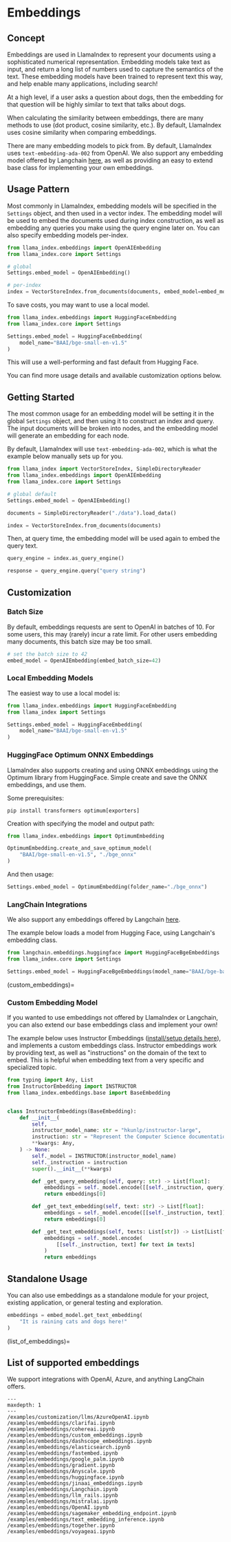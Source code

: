# Embeddings

## Concept

Embeddings are used in LlamaIndex to represent your documents using a sophisticated numerical representation. Embedding models take text as input, and return a long list of numbers used to capture the semantics of the text. These embedding models have been trained to represent text this way, and help enable many applications, including search!

At a high level, if a user asks a question about dogs, then the embedding for that question will be highly similar to text that talks about dogs.

When calculating the similarity between embeddings, there are many methods to use (dot product, cosine similarity, etc.). By default, LlamaIndex uses cosine similarity when comparing embeddings.

There are many embedding models to pick from. By default, LlamaIndex uses `text-embedding-ada-002` from OpenAI. We also support any embedding model offered by Langchain [here](https://python.langchain.com/docs/modules/data_connection/text_embedding/), as well as providing an easy to extend base class for implementing your own embeddings.

## Usage Pattern

Most commonly in LlamaIndex, embedding models will be specified in the `Settings` object, and then used in a vector index. The embedding model will be used to embed the documents used during index construction, as well as embedding any queries you make using the query engine later on. You can also specify embedding models per-index.

```python
from llama_index.embeddings import OpenAIEmbedding
from llama_index.core import Settings

# global
Settings.embed_model = OpenAIEmbedding()

# per-index
index = VectorStoreIndex.from_documents(documents, embed_model=embed_model)
```

To save costs, you may want to use a local model.

```python
from llama_index.embeddings import HuggingFaceEmbedding
from llama_index.core import Settings

Settings.embed_model = HuggingFaceEmbedding(
    model_name="BAAI/bge-small-en-v1.5"
)
```

This will use a well-performing and fast default from Hugging Face.

You can find more usage details and available customization options below.

## Getting Started

The most common usage for an embedding model will be setting it in the global `Settings` object, and then using it to construct an index and query. The input documents will be broken into nodes, and the embedding model will generate an embedding for each node.

By default, LlamaIndex will use `text-embedding-ada-002`, which is what the example below manually sets up for you.

```python
from llama_index import VectorStoreIndex, SimpleDirectoryReader
from llama_index.embeddings import OpenAIEmbedding
from llama_index.core import Settings

# global default
Settings.embed_model = OpenAIEmbedding()

documents = SimpleDirectoryReader("./data").load_data()

index = VectorStoreIndex.from_documents(documents)
```

Then, at query time, the embedding model will be used again to embed the query text.

```python
query_engine = index.as_query_engine()

response = query_engine.query("query string")
```

## Customization

### Batch Size

By default, embeddings requests are sent to OpenAI in batches of 10. For some users, this may (rarely) incur a rate limit. For other users embedding many documents, this batch size may be too small.

```python
# set the batch size to 42
embed_model = OpenAIEmbedding(embed_batch_size=42)
```

### Local Embedding Models

The easiest way to use a local model is:

```python
from llama_index.embeddings import HuggingFaceEmbedding
from llama_index import Settings

Settings.embed_model = HuggingFaceEmbedding(
    model_name="BAAI/bge-small-en-v1.5"
)
```

### HuggingFace Optimum ONNX Embeddings

LlamaIndex also supports creating and using ONNX embeddings using the Optimum library from HuggingFace. Simple create and save the ONNX embeddings, and use them.

Some prerequisites:

```
pip install transformers optimum[exporters]
```

Creation with specifying the model and output path:

```python
from llama_index.embeddings import OptimumEmbedding

OptimumEmbedding.create_and_save_optimum_model(
    "BAAI/bge-small-en-v1.5", "./bge_onnx"
)
```

And then usage:

```python
Settings.embed_model = OptimumEmbedding(folder_name="./bge_onnx")
```

### LangChain Integrations

We also support any embeddings offered by Langchain [here](https://python.langchain.com/docs/modules/data_connection/text_embedding/).

The example below loads a model from Hugging Face, using Langchain's embedding class.

```python
from langchain.embeddings.huggingface import HuggingFaceBgeEmbeddings
from llama_index.core import Settings

Settings.embed_model = HuggingFaceBgeEmbeddings(model_name="BAAI/bge-base-en")
```

(custom_embeddings)=

### Custom Embedding Model

If you wanted to use embeddings not offered by LlamaIndex or Langchain, you can also extend our base embeddings class and implement your own!

The example below uses Instructor Embeddings ([install/setup details here](https://huggingface.co/hkunlp/instructor-large)), and implements a custom embeddings class. Instructor embeddings work by providing text, as well as "instructions" on the domain of the text to embed. This is helpful when embedding text from a very specific and specialized topic.

```python
from typing import Any, List
from InstructorEmbedding import INSTRUCTOR
from llama_index.embeddings.base import BaseEmbedding


class InstructorEmbeddings(BaseEmbedding):
    def __init__(
        self,
        instructor_model_name: str = "hkunlp/instructor-large",
        instruction: str = "Represent the Computer Science documentation or question:",
        **kwargs: Any,
    ) -> None:
        self._model = INSTRUCTOR(instructor_model_name)
        self._instruction = instruction
        super().__init__(**kwargs)

        def _get_query_embedding(self, query: str) -> List[float]:
            embeddings = self._model.encode([[self._instruction, query]])
            return embeddings[0]

        def _get_text_embedding(self, text: str) -> List[float]:
            embeddings = self._model.encode([[self._instruction, text]])
            return embeddings[0]

        def _get_text_embeddings(self, texts: List[str]) -> List[List[float]]:
            embeddings = self._model.encode(
                [[self._instruction, text] for text in texts]
            )
            return embeddings
```

## Standalone Usage

You can also use embeddings as a standalone module for your project, existing application, or general testing and exploration.

```python
embeddings = embed_model.get_text_embedding(
    "It is raining cats and dogs here!"
)
```

(list_of_embeddings)=

## List of supported embeddings

We support integrations with OpenAI, Azure, and anything LangChain offers.

```{toctree}
---
maxdepth: 1
---
/examples/customization/llms/AzureOpenAI.ipynb
/examples/embeddings/clarifai.ipynb
/examples/embeddings/cohereai.ipynb
/examples/embeddings/custom_embeddings.ipynb
/examples/embeddings/dashscope_embeddings.ipynb
/examples/embeddings/elasticsearch.ipynb
/examples/embeddings/fastembed.ipynb
/examples/embeddings/google_palm.ipynb
/examples/embeddings/gradient.ipynb
/examples/embeddings/Anyscale.ipynb
/examples/embeddings/huggingface.ipynb
/examples/embeddings/jinaai_embeddings.ipynb
/examples/embeddings/Langchain.ipynb
/examples/embeddings/llm_rails.ipynb
/examples/embeddings/mistralai.ipynb
/examples/embeddings/OpenAI.ipynb
/examples/embeddings/sagemaker_embedding_endpoint.ipynb
/examples/embeddings/text_embedding_inference.ipynb
/examples/embeddings/together.ipynb
/examples/embeddings/voyageai.ipynb
```
